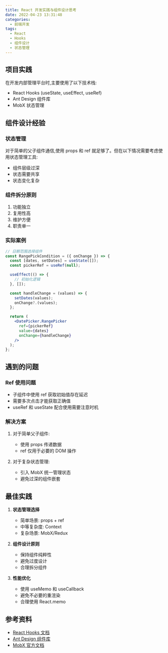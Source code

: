 ```yaml
---
title: React 开发实践与组件设计思考
date: 2022-04-23 13:31:48
categories:
  - 前端开发
tags:
  - React
  - Hooks
  - 组件设计
  - 状态管理
---
```


## 项目实践

在开发内部管理平台时,主要使用了以下技术栈:
- React Hooks (useState, useEffect, useRef)
- Ant Design 组件库
- MobX 状态管理

## 组件设计经验

### 状态管理
对于简单的父子组件通信,使用 props 和 ref 就足够了。但在以下情况需要考虑使用状态管理工具:
- 组件层级过深
- 状态需要共享
- 状态变化复杂

### 组件拆分原则
1. 功能独立
2. 复用性高
3. 维护方便
4. 职责单一

### 实际案例

```jsx
// 日期范围选择组件
const RangePickCondition = ({ onChange }) => {
  const [dates, setDates] = useState([]);
  const pickerRef = useRef(null);

  useEffect(() => {
    // 初始化逻辑
  }, []);

  const handleChange = (values) => {
    setDates(values);
    onChange?.(values);
  };

  return (
    <DatePicker.RangePicker 
      ref={pickerRef}
      value={dates}
      onChange={handleChange}
    />
  );
};
```

## 遇到的问题

### Ref 使用问题
- 子组件中使用 ref 获取初始值存在延迟
- 需要多次点击才能获取正确值
- useRef 和 useState 配合使用需要注意时机

### 解决方案
1. 对于简单父子组件:
   - 使用 props 传递数据
   - ref 仅用于必要的 DOM 操作

2. 对于复杂状态管理:
   - 引入 MobX 统一管理状态
   - 避免过深的组件嵌套

## 最佳实践

1. **状态管理选择**
   - 简单场景: props + ref
   - 中等复杂度: Context
   - 复杂场景: MobX/Redux

2. **组件设计原则**
   - 保持组件纯粹性
   - 避免过度设计
   - 合理拆分组件

3. **性能优化**
   - 使用 useMemo 和 useCallback
   - 避免不必要的重渲染
   - 合理使用 React.memo

## 参考资料
- [React Hooks 文档](https://reactjs.org/docs/hooks-intro.html)
- [Ant Design 组件库](https://ant.design)
- [MobX 官方文档](https://mobx.js.org)
